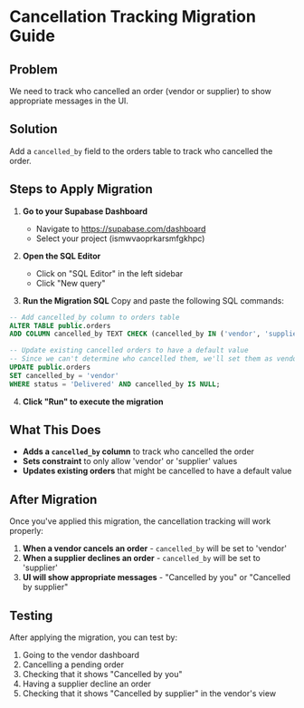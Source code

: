 # Cancellation Tracking Migration Guide

## Problem
We need to track who cancelled an order (vendor or supplier) to show appropriate messages in the UI.

## Solution
Add a `cancelled_by` field to the orders table to track who cancelled the order.

## Steps to Apply Migration

1. **Go to your Supabase Dashboard**
   - Navigate to https://supabase.com/dashboard
   - Select your project (ismwvaoprkarsmfgkhpc)

2. **Open the SQL Editor**
   - Click on "SQL Editor" in the left sidebar
   - Click "New query"

3. **Run the Migration SQL**
   Copy and paste the following SQL commands:

```sql
-- Add cancelled_by column to orders table
ALTER TABLE public.orders 
ADD COLUMN cancelled_by TEXT CHECK (cancelled_by IN ('vendor', 'supplier'));

-- Update existing cancelled orders to have a default value
-- Since we can't determine who cancelled them, we'll set them as vendor-cancelled
UPDATE public.orders 
SET cancelled_by = 'vendor' 
WHERE status = 'Delivered' AND cancelled_by IS NULL;
```

4. **Click "Run" to execute the migration**

## What This Does

- **Adds a `cancelled_by` column** to track who cancelled the order
- **Sets constraint** to only allow 'vendor' or 'supplier' values
- **Updates existing orders** that might be cancelled to have a default value

## After Migration

Once you've applied this migration, the cancellation tracking will work properly:

1. **When a vendor cancels an order** - `cancelled_by` will be set to 'vendor'
2. **When a supplier declines an order** - `cancelled_by` will be set to 'supplier'
3. **UI will show appropriate messages** - "Cancelled by you" or "Cancelled by supplier"

## Testing

After applying the migration, you can test by:
1. Going to the vendor dashboard
2. Cancelling a pending order
3. Checking that it shows "Cancelled by you"
4. Having a supplier decline an order
5. Checking that it shows "Cancelled by supplier" in the vendor's view 